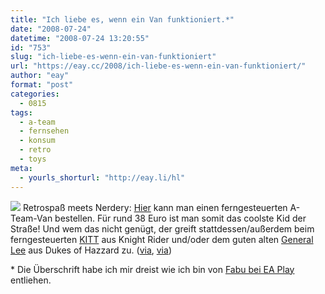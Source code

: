 ```yaml
---
title: "Ich liebe es, wenn ein Van funktioniert.*"
date: "2008-07-24"
datetime: "2008-07-24 13:20:55"
id: "753"
slug: "ich-liebe-es-wenn-ein-van-funktioniert"
url: "https://eay.cc/2008/ich-liebe-es-wenn-ein-van-funktioniert/"
author: "eay"
format: "post"
categories:
  - 0815
tags:
  - a-team
  - fernsehen
  - konsum
  - retro
  - toys
meta:
  - yourls_shorturl: "http://eay.li/hl"
---
```


![](/uploads/2008/ateamvan.jpg) Retrospaß meets Nerdery: [Hier](http://www.firebox.com/product/2103/The-A-Team-RC-Van) kann man einen ferngesteuerten A-Team-Van bestellen. Für rund 38 Euro ist man somit das coolste Kid der Straße! Und wem das nicht genügt, der greift stattdessen/außerdem beim ferngesteuerten [KITT](http://www.firebox.com/product/1963/Knight-Rider-RC-Car) aus Knight Rider und/oder dem guten alten [General Lee](http://www.firebox.com/product/2030/The-Dukes-of-Hazzard-RC-Car) aus Dukes of Hazzard zu. ([via](http://www.nerdcore.de/wp/2008/07/23/the-a-team-rc-van/), [via](http://www.geekalerts.com/the-a-team-rc-van/))

\* Die Überschrift habe ich mir dreist wie ich bin von [Fabu bei EA Play](http://www.ea-play.de/stories/spas-am-gerat/ich-liebe-es-wenn-ein-van-funktioniert/) entliehen.
